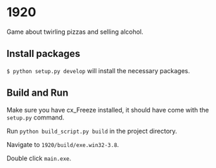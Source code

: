 # 1920

Game about twirling pizzas and selling alcohol.

## Install packages
`$ python setup.py develop` will install the necessary packages.

## Build and Run
Make sure you have cx_Freeze installed, it should have come with the `setup.py` command.

Run `python build_script.py build` in the project directory.

Navigate to `1920/build/exe.win32-3.8`.

Double click `main.exe`.
